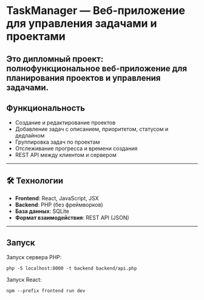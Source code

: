 # TaskManager — Веб-приложение для управления задачами и проектами

Это дипломный проект: полнофункциональное веб-приложение для планирования проектов и управления задачами.
---

## Функциональность

- Создание и редактирование проектов
- Добавление задач с описанием, приоритетом, статусом и дедлайном
- Группировка задач по проектам
- Отслеживание прогресса и времени создания
- REST API между клиентом и сервером

---

## 🛠 Технологии

- **Frontend**: React, JavaScript, JSX
- **Backend**: PHP (без фреймворков)
- **База данных**: SQLite
- **Формат взаимодействия**: REST API (JSON)

---

## Запуск

Запуск сервера PHP:

```
php -S localhost:8000 -t backend backend/api.php
```
Запуск React:

```
npm --prefix frontend run dev
```